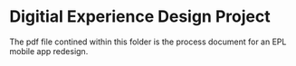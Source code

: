 # Digitial Experience Design Project

The pdf file contined within this folder is the process document for an EPL mobile app redesign.